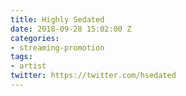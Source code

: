 ```yaml
---
title: Highly Sedated
date: 2018-09-28 15:02:00 Z
categories:
- streaming-promotion
tags:
- artist
twitter: https://twitter.com/hsedated
---
```


